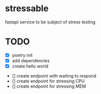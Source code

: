 # stressable
 fastapi service to be subject of stress testing

# TODO
- [x] poetry init
- [x] add dependencies
- [x] create hello world
- [] create endpoint with waiting to respond
- [] create endpoint for stressing CPU
- [] create endpoint for stressing MEM
